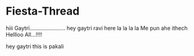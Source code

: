 # Fiesta-Thread

hiii Gaytri.......................
hey gaytri ravi here
la la la la 
Me pun ahe ithech
Hellloo All...!!!!





hey gaytri this is pakali

